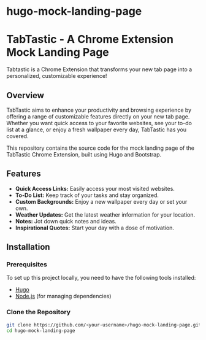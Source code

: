 # hugo-mock-landing-page

# TabTastic - A Chrome Extension Mock Landing Page

Tabtastic is a Chrome Extension that transforms your new tab page into a personalized, customizable experience!

## Overview

TabTastic aims to enhance your productivity and browsing experience by offering a range of customizable features directly on your new tab page. Whether you want quick access to your favorite websites, see your to-do list at a glance, or enjoy a fresh wallpaper every day, TabTastic has you covered.

This repository contains the source code for the mock landing page of the TabTastic Chrome Extension, built using Hugo and Bootstrap.

## Features

- **Quick Access Links:** Easily access your most visited websites.
- **To-Do List:** Keep track of your tasks and stay organized.
- **Custom Backgrounds:** Enjoy a new wallpaper every day or set your own.
- **Weather Updates:** Get the latest weather information for your location.
- **Notes:** Jot down quick notes and ideas.
- **Inspirational Quotes:** Start your day with a dose of motivation.

## Installation

### Prerequisites

To set up this project locally, you need to have the following tools installed:

- [Hugo](https://gohugo.io/getting-started/installing/)
- [Node.js](https://nodejs.org/) (for managing dependencies)

### Clone the Repository

```bash
git clone https://github.com/<your-username>/hugo-mock-landing-page.git
cd hugo-mock-landing-page

